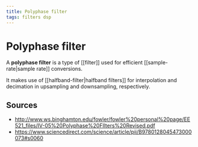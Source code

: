 ```yaml
---
title: Polyphase filter
tags: filters dsp
---
```


# Polyphase filter

A **polyphase filter** is a type of [[filter]] used for efficient [[sample-rate|sample rate]] conversions.

It makes use of [[halfband-filter|halfband filters]] for interpolation and decimation in upsampling and downsampling, respectively.

## Sources

- <http://www.ws.binghamton.edu/fowler/fowler%20personal%20page/EE521_files/IV-05%20Polyphase%20FIlters%20Revised.pdf>
- <https://www.sciencedirect.com/science/article/pii/B9780128045473000073#s0060>
